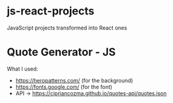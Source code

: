 # js-react-projects

JavaScript projects transformed into React ones

# Quote Generator - JS

What I used:

- https://heropatterns.com/ (for the background)
- https://fonts.google.com/ (for the font)
- API -> https://cipriancozma.github.io/quotes-api/quotes.json
